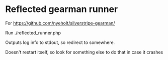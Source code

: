 # Reflected gearman runner

For https://github.com/nyeholt/silverstripe-gearman/

Run ./reflected\_runner.php

Outputs log info to stdout, so redirect to somewhere. 

Doesn't restart itself, so look for something else to do that in case
it crashes
